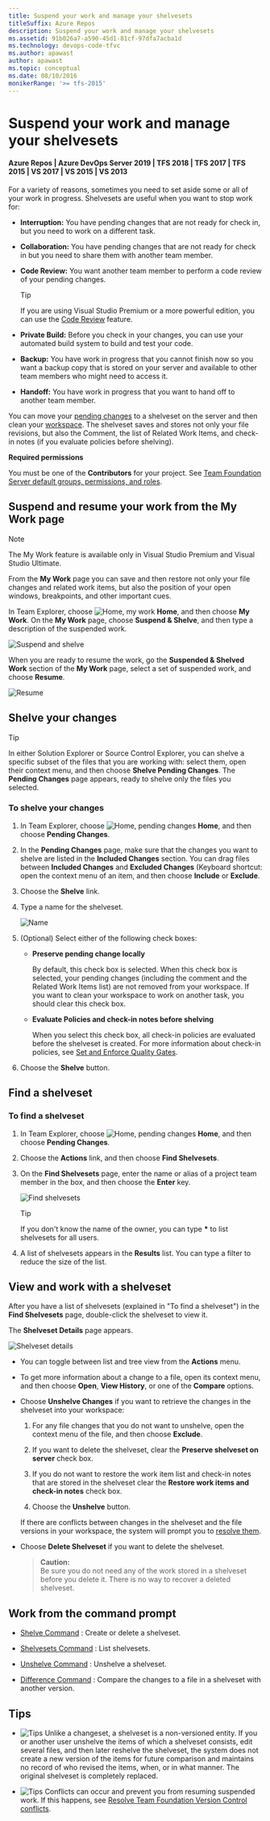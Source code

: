 ```yaml
---
title: Suspend your work and manage your shelvesets
titleSuffix: Azure Repos
description: Suspend your work and manage your shelvesets
ms.assetid: 91b026a7-a590-45d1-81cf-97dfa7acba1d
ms.technology: devops-code-tfvc
ms.author: apawast
author: apawast
ms.topic: conceptual
ms.date: 08/10/2016
monikerRange: '>= tfs-2015'
---
```


# Suspend your work and manage your shelvesets

#### Azure Repos | Azure DevOps Server 2019 | TFS 2018 | TFS 2017 | TFS 2015 | VS 2017 | VS 2015 | VS 2013

For a variety of reasons, sometimes you need to set aside some or all of your work in progress. Shelvesets are useful when you want to stop work for:

* **Interruption:** You have pending changes that are not ready for check in, but you need to work on a different task.

* **Collaboration:** You have pending changes that are not ready for check in but you need to share them with another team member.

* **Code Review:** You want another team member to perform a code review of your pending changes.

  > [!TIP]
  > If you are using Visual Studio Premium or a more powerful edition, you can use the [Code Review](day-life-alm-developer-write-new-code-user-story.md) feature.

* **Private Build:** Before you check in your changes, you can use your automated build system to build and test your code.

* **Backup:** You have work in progress that you cannot finish now so you want a backup copy that is stored on your server and available to other team members who might need to access it.

* **Handoff:** You have work in progress that you want to hand off to another team member.

You can move your [pending changes](develop-code-manage-pending-changes.md) to a shelveset on the server and then clean your [workspace](create-work-workspaces.md). The shelveset saves and stores not only your file revisions, but also the Comment, the list of Related Work Items, and check-in notes (if you evaluate policies before shelving).

**Required permissions**

You must be one of the **Contributors** for your project. See [Team Foundation Server default groups, permissions, and roles](https://msdn.microsoft.com/library/ms253077).

## Suspend and resume your work from the My Work page

> [!NOTE]
> The My Work feature is available only in Visual Studio Premium and Visual Studio Ultimate.

From the **My Work** page you can save and then restore not only your file changes and related work items, but also the position of your open windows, breakpoints, and other important cues.

In Team Explorer, choose ![Home, my work](media/suspend-your-work-manage-your-shelvesets/IC547418.png) **Home**, and then choose **My Work**. On the **My Work** page, choose **Suspend & Shelve**, and then type a description of the suspended work.

![Suspend and shelve](media/suspend-your-work-manage-your-shelvesets/IC592393.png)

When you are ready to resume the work, go the **Suspended & Shelved Work** section of the **My Work** page, select a set of suspended work, and choose **Resume**.

![Resume](media/suspend-your-work-manage-your-shelvesets/IC591026.png)

## Shelve your changes

> [!TIP]
> In either Solution Explorer or Source Control Explorer, you can shelve a specific subset of the files that you are working with: select them, open their context menu, and then choose **Shelve Pending Changes**. The **Pending Changes** page appears, ready to shelve only the files you selected.

### To shelve your changes

1.  In Team Explorer, choose ![Home, pending changes](media/suspend-your-work-manage-your-shelvesets/IC547418.png) **Home**, and then choose **Pending Changes**.

2.  In the **Pending Changes** page, make sure that the changes you want to shelve are listed in the **Included Changes** section. You can drag files between **Included Changes** and **Excluded Changes** (Keyboard shortcut: open the context menu of an item, and then choose **Include** or **Exclude**.

3.  Choose the **Shelve** link.

4.  Type a name for the shelveset.

    ![Name](media/suspend-your-work-manage-your-shelvesets/IC612901.png)

5.  (Optional) Select either of the following check boxes:

    * **Preserve pending change locally**

      By default, this check box is selected. When this check box is selected, your pending changes (including the comment and the Related Work Items list) are not removed from your workspace. If you want to clean your workspace to work on another task, you should clear this check box.

    * **Evaluate Policies and check-in notes before shelving**

      When you select this check box, all check-in policies are evaluated before the shelveset is created. For more information about check-in policies, see [Set and Enforce Quality Gates](set-enforce-quality-gates.md).

6.  Choose the **Shelve** button.

## Find a shelveset

### To find a shelveset

1.  In Team Explorer, choose ![Home, pending changes](media/suspend-your-work-manage-your-shelvesets/IC547418.png) **Home**, and then choose **Pending Changes**.

2.  Choose the **Actions** link, and then choose **Find Shelvesets**.

3.  On the **Find Shelvesets** page, enter the name or alias of a project team member in the box, and then choose the **Enter** key.

    ![Find shelvesets](media/suspend-your-work-manage-your-shelvesets/IC612902.png)

    > [!TIP]
    > If you don't know the name of the owner, you can type **\*** to list shelvesets for all users.

4.  A list of shelvesets appears in the **Results** list. You can type a filter to reduce the size of the list.

## View and work with a shelveset

After you have a list of shelvesets (explained in "To find a shelveset") in the **Find Shelvesets** page, double-click the shelveset to view it.

The **Shelveset Details** page appears.

![Shelveset details](media/suspend-your-work-manage-your-shelvesets/IC612903.png)

* You can toggle between list and tree view from the **Actions** menu.

* To get more information about a change to a file, open its context menu, and then choose **Open**, **View History**, or one of the **Compare** options.

* Choose **Unshelve Changes** if you want to retrieve the changes in the shelveset into your workspace:

  1.  For any file changes that you do not want to unshelve, open the context menu of the file, and then choose **Exclude**.

  2.  If you want to delete the shelveset, clear the **Preserve shelveset on server** check box.

  3.  If you do not want to restore the work item list and check-in notes that are stored in the shelveset clear the **Restore work items and check-in notes** check box.

  4.  Choose the **Unshelve** button.

  If there are conflicts between changes in the shelveset and the file versions in your workspace, the system will prompt you to [resolve them](resolve-team-foundation-version-control-conflicts.md).

* Choose **Delete Shelveset** if you want to delete the shelveset.

  > **Caution:**  
  > Be sure you do not need any of the work stored in a shelveset before you delete it. There is no way to recover a deleted shelveset.

## Work from the command prompt

* [Shelve Command](shelve-command.md) : Create or delete a shelveset.

* [Shelvesets Command](shelvesets-command.md) : List shelvesets.

* [Unshelve Command](unshelve-command.md) : Unshelve a shelveset.

* [Difference Command](difference-command.md) : Compare the changes to a file in a shelveset with another version.

## Tips

* ![Tips](media/suspend-your-work-manage-your-shelvesets/IC572374.png) Unlike a changeset, a shelveset is a non-versioned entity. If you or another user unshelve the items of which a shelveset consists, edit several files, and then later reshelve the shelveset, the system does not create a new version of the items for future comparison and maintains no record of who revised the items, when, or in what manner. The original shelveset is completely replaced.

* ![Tips](media/suspend-your-work-manage-your-shelvesets/IC572374.png) Conflicts can occur and prevent you from resuming suspended work. If this happens, see [Resolve Team Foundation Version Control conflicts](resolve-team-foundation-version-control-conflicts.md).
